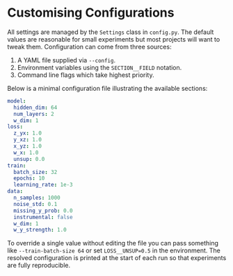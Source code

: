 # Customising Configurations

All settings are managed by the `Settings` class in `config.py`. The default
values are reasonable for small experiments but most projects will want to tweak
them. Configuration can come from three sources:

1. A YAML file supplied via `--config`.
2. Environment variables using the `SECTION__FIELD` notation.
3. Command line flags which take highest priority.

Below is a minimal configuration file illustrating the available sections:

```yaml
model:
  hidden_dim: 64
  num_layers: 2
  w_dim: 1
loss:
  z_yx: 1.0
  y_xz: 1.0
  x_yz: 1.0
  w_x: 1.0
  unsup: 0.0
train:
  batch_size: 32
  epochs: 10
  learning_rate: 1e-3
data:
  n_samples: 1000
  noise_std: 0.1
  missing_y_prob: 0.0
  instrumental: false
  w_dim: 1
  w_y_strength: 1.0
```

To override a single value without editing the file you can pass something like
`--train-batch-size 64` or set `LOSS__UNSUP=0.5` in the environment. The
resolved configuration is printed at the start of each run so that experiments
are fully reproducible.
